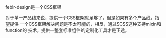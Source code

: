 feblr-design是一个CSS框架

对于单一产品线来说，提供一个CSS框架就足够了，但是如果有多个产品线，指望提供
一个CSS框架解决问题是不太可能的，相反，通过SCSS这种支持mixin和function的
技术，提供一整套标准组件的定制化工具才是正途。
